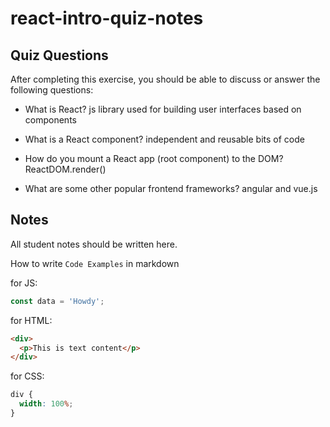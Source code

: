 # react-intro-quiz-notes

## Quiz Questions

After completing this exercise, you should be able to discuss or answer the following questions:

- What is React?
  js library used for building user interfaces based on components

- What is a React component?
  independent and reusable bits of code

- How do you mount a React app (root component) to the DOM?
  ReactDOM.render()

- What are some other popular frontend frameworks?
  angular and vue.js

## Notes

All student notes should be written here.

How to write `Code Examples` in markdown

for JS:

```javascript
const data = 'Howdy';
```

for HTML:

```html
<div>
  <p>This is text content</p>
</div>
```

for CSS:

```css
div {
  width: 100%;
}
```
